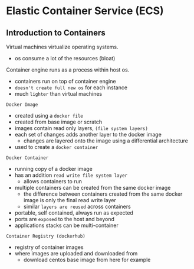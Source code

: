 # Elastic Container Service (ECS)

## Introduction to Containers

Virtual machines virtualize operating systems.
- os consume a lot of the resources (bloat)

Container engine runs as a process within host os.
- containers run on top of container engine
- `doesn't create full new os` for each instance
- much `lighter` than virtual machines

`Docker Image`
- created using a `docker file`
- created from base image or scratch
- images contain read only layers, `(file system layers)`
- each set of changes adds another layer to the docker image
  - changes are layered onto the image using a differential architecture
- used to create a `docker container`

`Docker Container`
- running copy of a docker image
- has an addition `read write file system layer`
  - allows containers to run
- multiple containers can be created from the same docker image
  - the difference between containers created from the same docker image is only the final read write layer
  - similar `layers are reused` across containers
- portable, self contained, always run as expected
- ports are `exposed` to the host and beyond
- applications stacks can be multi-container

`Container Registry (dockerhub)`
- registry of container images
- where images are uploaded and downloaded from
  - download centos base image from here for example

